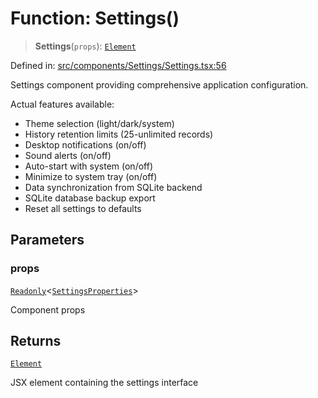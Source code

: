 # Function: Settings()

> **Settings**(`props`): [`Element`](https://github.com/DefinitelyTyped/DefinitelyTyped/blob/1a60e1b9a9062ff9c48c681ca3d8b6f717b616b9/types/react/jsx-runtime.d.ts#L6)

Defined in: [src/components/Settings/Settings.tsx:56](https://github.com/Nick2bad4u/Uptime-Watcher/blob/dca5483e793478722cd3e6e125cafcec5fc771f0/src/components/Settings/Settings.tsx#L56)

Settings component providing comprehensive application configuration.

Actual features available:
- Theme selection (light/dark/system)
- History retention limits (25-unlimited records)
- Desktop notifications (on/off)
- Sound alerts (on/off)
- Auto-start with system (on/off)
- Minimize to system tray (on/off)
- Data synchronization from SQLite backend
- SQLite database backup export
- Reset all settings to defaults

## Parameters

### props

[`Readonly`](https://www.typescriptlang.org/docs/handbook/utility-types.html#readonlytype)\<[`SettingsProperties`](../interfaces/SettingsProperties.md)\>

Component props

## Returns

[`Element`](https://github.com/DefinitelyTyped/DefinitelyTyped/blob/1a60e1b9a9062ff9c48c681ca3d8b6f717b616b9/types/react/jsx-runtime.d.ts#L6)

JSX element containing the settings interface
